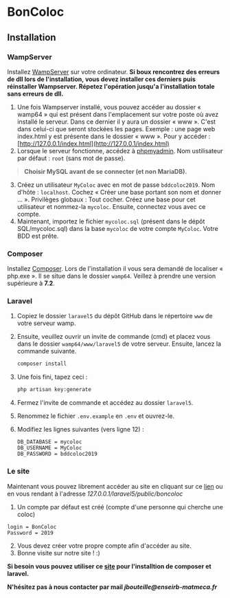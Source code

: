 # BonColoc
## Installation
### WampServer
Installez [WampServer](http://www.wampserver.com/) sur votre ordinateur.
**Si boux rencontrez des erreurs de dll lors de l'installation, vous devez installer ces derniers puis réinstaller Wampserver. Répetez l'opération jusqu'a l'installation totale sans erreurs de dll.**

   1. Une fois Wampserver installé, vous pouvez accéder au dossier « wamp64 » qui est présent dans l'emplacement sur votre poste où avez installé le serveur. Dans ce dernier il y aura un dossier « www ». C'est dans celui-ci que seront stockées les pages. Exemple : une page web index.html y est présente dans le dossier « www ». Pour y accéder : [http://127.0.0.1/index.html](http://127.0.0.1/index.html)
   2. Lorsque le serveur fonctionne, accédez à [phpmyadmin](http://127.0.0.1/phpmyadmin/index.php). Nom ustilisateur par défaut : `root` (sans mot de passe).
   >**Choisir MySQL avant de se connecter (et non MariaDB).**
   3. Créez un utilisateur `MyColoc` avec en mot de passe `bddcoloc2019`. Nom d'hôte : `localhost`. Cochez « Créer une base portant son nom et donner ... ». Privilèges globaux : Tout cocher. Créez une base pour cet utilisateur et nommez-la `mycoloc`. Ensuite, connectez vous avec ce compte.
   4. Maintenant, importez le fichier `mycoloc.sql` (présent dans le dépôt SQL/mycoloc.sql) dans la base `mycoloc` de votre compte `MyColoc`. Votre BDD est prête.

### Composer
Installez [Composer](https://getcomposer.org/download/).
Lors de l'installation il vous sera demandé de localiser « php.exe ». Il se situe dans le dossier `wamp64`. Veillez à prendre une version supérieure à **7.2**.

### Laravel

1. Copiez le dossier `laravel5` du dépôt GitHub dans le répertoire `www` de votre serveur wamp.

2. Ensuite, veuillez ouvrir un invite de commande (cmd) et placez vous dans le dossier `wamp64/www/laravel5` de votre serveur. Ensuite, lancez la commande suivante.

    ```bash
    composer install
    ```
3. Une fois fini, tapez ceci :

    ```bash
    php artisan key:generate
    ```
4. Fermez l'invite de commande et accédez au dossier `laravel5`.
5. Renommez le fichier `.env.example` en `.env` et ouvrez-le.
6. Modifiez les lignes suivantes (vers ligne 12) :
    ```
    DB_DATABASE = mycoloc
    DB_USERNAME = MyColoc
    DB_PASSWORD = bddcoloc2019
    ```

### Le site


Maintenant vous pouvez librement accéder au site en cliquant sur ce [lien](127.0.0.1/laravel5/public/boncoloc) ou en vous rendant à l'adresse _127.0.0.1/laravel5/public/boncoloc_
1. Un compte par défaut est créé (compte d'une personne qui cherche une coloc)
```
login = BonColoc
Password = 2019
```
2. Vous devez créer votre propre compte afin d'accéder au site.
3. Bonne visite sur notre site ! :)

**Si besoin vous pouvez utiliser ce [site](https://openclassrooms.com/fr/courses/1811341-decouvrez-le-framework-php-laravel-ancienne-version/1820116-installation-et-organisation) pour l'installtion de composer et laravel.**

**N'hésitez pas à nous contacter par mail _jbouteille@enseirb-matmeca.fr_**